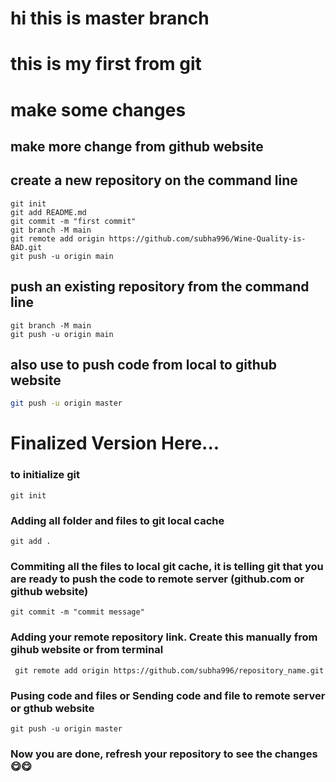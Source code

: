 # hi this is master branch

# this is my first from git

# make some changes


## make more change from github website

## create a new repository on the command line
```echo "# Wine-Quality-is-BAD" >> README.md
git init
git add README.md
git commit -m "first commit"
git branch -M main
git remote add origin https://github.com/subha996/Wine-Quality-is-BAD.git
git push -u origin main
```

## push an existing repository from the command line
```git remote add origin https://github.com/subha996/Wine-Quality-is-BAD.git
git branch -M main
git push -u origin main
```

## also use to push code from local to github website
```bash
git push -u origin master
```


# Finalized Version Here...

### to initialize git
```git init```

### Adding all folder and files to git local cache
``` 
git add .

```

### Commiting all the files to local git cache, it is telling git that you are ready to push the code to remote server (github.com or github website)
```git commit -m "commit message"```

### Adding your remote repository link. Create this manually from gihub website or from terminal

``` git remote add origin https://github.com/subha996/repository_name.git```

### Pusing code and files or Sending code and file to remote server or gthub website
```git push -u origin master```

### Now you are done, refresh your repository to see the changes 😋😋


